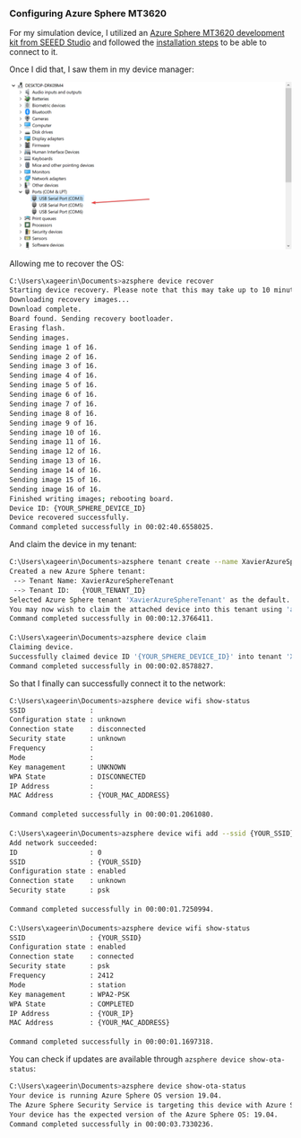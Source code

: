 
### Configuring Azure Sphere MT3620

For my simulation device, I utilized an [Azure Sphere MT3620 development kit from SEEED Studio](http://wiki.seeedstudio.com/Azure_Sphere_MT3620_Development_Kit/) and followed the [installation steps](https://docs.microsoft.com/en-us/azure-sphere/install/install) to be able to connect to it.

Once I did that, I saw them in my device manager:

![/assets/images/posts/iot-edge/sphere-device-manager.png](/assets/images/posts/iot-edge/sphere-device-manager.png)

Allowing me to recover the OS: 

```bash
C:\Users\xageerin\Documents>azsphere device recover
Starting device recovery. Please note that this may take up to 10 minutes.
Downloading recovery images...
Download complete.
Board found. Sending recovery bootloader.
Erasing flash.
Sending images.
Sending image 1 of 16.
Sending image 2 of 16.
Sending image 3 of 16.
Sending image 4 of 16.
Sending image 5 of 16.
Sending image 6 of 16.
Sending image 7 of 16.
Sending image 8 of 16.
Sending image 9 of 16.
Sending image 10 of 16.
Sending image 11 of 16.
Sending image 12 of 16.
Sending image 13 of 16.
Sending image 14 of 16.
Sending image 15 of 16.
Sending image 16 of 16.
Finished writing images; rebooting board.
Device ID: {YOUR_SPHERE_DEVICE_ID}
Device recovered successfully.
Command completed successfully in 00:02:40.6558025.
```

And claim the device in my tenant:

```bash
C:\Users\xageerin\Documents>azsphere tenant create --name XavierAzureSphereTenant --force
Created a new Azure Sphere tenant:
 --> Tenant Name: XavierAzureSphereTenant
 --> Tenant ID:   {YOUR_TENANT_ID}
Selected Azure Sphere tenant 'XavierAzureSphereTenant' as the default.
You may now wish to claim the attached device into this tenant using 'azsphere device claim'.
Command completed successfully in 00:00:12.3766411.

C:\Users\xageerin\Documents>azsphere device claim
Claiming device.
Successfully claimed device ID '{YOUR_SPHERE_DEVICE_ID}' into tenant 'XavierAzureSphereTenant' with ID '{YOUR_TENANT_ID}'.
Command completed successfully in 00:00:02.8578827.
```

So that I finally can successfully connect it to the network:

```bash
C:\Users\xageerin\Documents>azsphere device wifi show-status
SSID                :
Configuration state : unknown
Connection state    : disconnected
Security state      : unknown
Frequency           :
Mode                :
Key management      : UNKNOWN
WPA State           : DISCONNECTED
IP Address          :
MAC Address         : {YOUR_MAC_ADDRESS}

Command completed successfully in 00:00:01.2061080.

C:\Users\xageerin\Documents>azsphere device wifi add --ssid {YOUR_SSID} --key {YOUR_SSID_PASSWORD}
Add network succeeded:
ID                  : 0
SSID                : {YOUR_SSID}
Configuration state : enabled
Connection state    : unknown
Security state      : psk

Command completed successfully in 00:00:01.7250994.

C:\Users\xageerin\Documents>azsphere device wifi show-status
SSID                : {YOUR_SSID}
Configuration state : enabled
Connection state    : connected
Security state      : psk
Frequency           : 2412
Mode                : station
Key management      : WPA2-PSK
WPA State           : COMPLETED
IP Address          : {YOUR_IP}
MAC Address         : {YOUR_MAC_ADDRESS}

Command completed successfully in 00:00:01.1697318.
```

You can check if updates are available through `azsphere device show-ota-status`:

```bash
C:\Users\xageerin\Documents>azsphere device show-ota-status
Your device is running Azure Sphere OS version 19.04.
The Azure Sphere Security Service is targeting this device with Azure Sphere OS version 19.04.
Your device has the expected version of the Azure Sphere OS: 19.04.
Command completed successfully in 00:00:03.7330236.
```